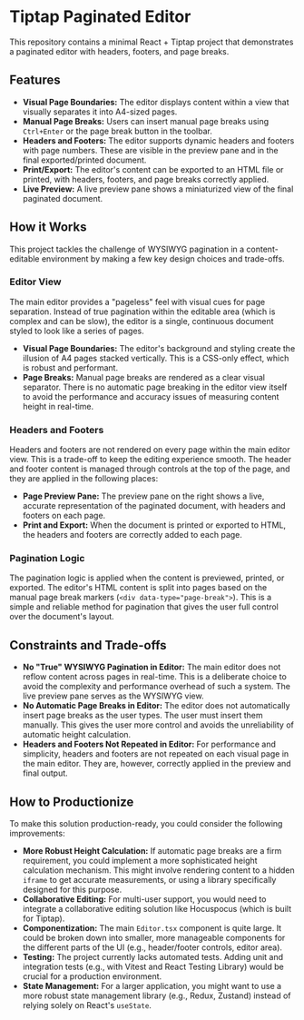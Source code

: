 # Tiptap Paginated Editor

This repository contains a minimal React + Tiptap project that demonstrates a paginated editor with headers, footers, and page breaks.

## Features

*   **Visual Page Boundaries:** The editor displays content within a view that visually separates it into A4-sized pages.
*   **Manual Page Breaks:** Users can insert manual page breaks using `Ctrl+Enter` or the page break button in the toolbar.
*   **Headers and Footers:** The editor supports dynamic headers and footers with page numbers. These are visible in the preview pane and in the final exported/printed document.
*   **Print/Export:** The editor's content can be exported to an HTML file or printed, with headers, footers, and page breaks correctly applied.
*   **Live Preview:** A live preview pane shows a miniaturized view of the final paginated document.

## How it Works

This project tackles the challenge of WYSIWYG pagination in a content-editable environment by making a few key design choices and trade-offs.

### Editor View

The main editor provides a "pageless" feel with visual cues for page separation. Instead of true pagination within the editable area (which is complex and can be slow), the editor is a single, continuous document styled to look like a series of pages.

*   **Visual Page Boundaries:** The editor's background and styling create the illusion of A4 pages stacked vertically. This is a CSS-only effect, which is robust and performant.
*   **Page Breaks:** Manual page breaks are rendered as a clear visual separator. There is no automatic page breaking in the editor view itself to avoid the performance and accuracy issues of measuring content height in real-time.

### Headers and Footers

Headers and footers are not rendered on every page within the main editor view. This is a trade-off to keep the editing experience smooth. The header and footer content is managed through controls at the top of the page, and they are applied in the following places:

*   **Page Preview Pane:** The preview pane on the right shows a live, accurate representation of the paginated document, with headers and footers on each page.
*   **Print and Export:** When the document is printed or exported to HTML, the headers and footers are correctly added to each page.

### Pagination Logic

The pagination logic is applied when the content is previewed, printed, or exported. The editor's HTML content is split into pages based on the manual page break markers (`<div data-type="page-break">`). This is a simple and reliable method for pagination that gives the user full control over the document's layout.

## Constraints and Trade-offs

*   **No "True" WYSIWYG Pagination in Editor:** The main editor does not reflow content across pages in real-time. This is a deliberate choice to avoid the complexity and performance overhead of such a system. The live preview pane serves as the WYSIWYG view.
*   **No Automatic Page Breaks in Editor:** The editor does not automatically insert page breaks as the user types. The user must insert them manually. This gives the user more control and avoids the unreliability of automatic height calculation.
*   **Headers and Footers Not Repeated in Editor:** For performance and simplicity, headers and footers are not repeated on each visual page in the main editor. They are, however, correctly applied in the preview and final output.

## How to Productionize

To make this solution production-ready, you could consider the following improvements:

*   **More Robust Height Calculation:** If automatic page breaks are a firm requirement, you could implement a more sophisticated height calculation mechanism. This might involve rendering content to a hidden `iframe` to get accurate measurements, or using a library specifically designed for this purpose.
*   **Collaborative Editing:** For multi-user support, you would need to integrate a collaborative editing solution like Hocuspocus (which is built for Tiptap).
*   **Componentization:** The main `Editor.tsx` component is quite large. It could be broken down into smaller, more manageable components for the different parts of the UI (e.g., header/footer controls, editor area).
*   **Testing:** The project currently lacks automated tests. Adding unit and integration tests (e.g., with Vitest and React Testing Library) would be crucial for a production environment.
*   **State Management:** For a larger application, you might want to use a more robust state management library (e.g., Redux, Zustand) instead of relying solely on React's `useState`.
